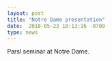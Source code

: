 ```yaml
---
layout: post
title: "Notre Dame presentation"
date:  2018-05-23 10:13:16 -0700
type: news
---
```

Parsl seminar at Notre Dame.
